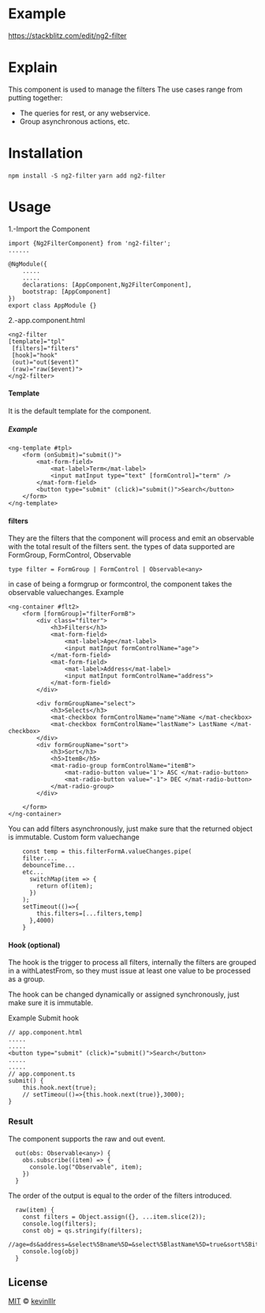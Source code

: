 # Example
https://stackblitz.com/edit/ng2-filter
# Explain
This component is used to manage the filters
The use cases range from putting together:
* The queries for rest, or any webservice.
* Group asynchronous actions, etc.
# Installation

`npm install -S ng2-filter`
`yarn add ng2-filter`

# Usage
1.-Import the Component
```
import {Ng2FilterComponent} from 'ng2-filter';
......

@NgModule({
    .....
    .....
    declarations: [AppComponent,Ng2FilterComponent],
    bootstrap: [AppComponent]
})
export class AppModule {}
```
2.-app.component.html
```
<ng2-filter 
[template]="tpl" 
 [filters]="filters" 
 [hook]="hook" 
 (out)="out($event)"
 (raw)="raw($event)">
</ng2-filter>
```
#### Template
It is the default template for the component.
##### Example

```
<ng-template #tpl>
	<form (onSubmit)="submit()">
		<mat-form-field>
			<mat-label>Term</mat-label>
			<input matInput type="text" [formControl]="term" />
		</mat-form-field>
		<button type="submit" (click)="submit()">Search</button>
	</form>
</ng-template>
```
#### filters
They are the filters that the component will process and emit an observable with the total result of the filters sent.
the types of data supported are
FormGroup, FormControl, Observable
```
type filter = FormGroup | FormControl | Observable<any>
```
in case of being a formgrup or formcontrol, the component takes the observable valuechanges.
Example
```
<ng-container #flt2>
	<form [formGroup]="filterFormB">
		<div class="filter">
			<h3>Filters</h3>
			<mat-form-field>
				<mat-label>Age</mat-label>
				<input matInput formControlName="age">
			</mat-form-field>
			<mat-form-field>
				<mat-label>Address</mat-label>
				<input matInput formControlName="address">
			</mat-form-field>
		</div>

		<div formGroupName="select">
			<h3>Selects</h3>
			<mat-checkbox formControlName="name">Name </mat-checkbox>
			<mat-checkbox formControlName="lastName"> LastName </mat-checkbox>
		</div>
		<div formGroupName="sort">
			<h3>Sort</h3>
			<h5>ItemB</h5>
			<mat-radio-group formControlName="itemB">
				<mat-radio-button value='1'> ASC </mat-radio-button>
				<mat-radio-button value="-1"> DEC </mat-radio-button>
			</mat-radio-group>
		</div>

	</form>
</ng-container>
```
You can add filters asynchronously, just make sure that the returned object is immutable.
Custom form valuechange
```
    const temp = this.filterFormA.valueChanges.pipe(
    filter....
    debounceTime...
    etc...
      switchMap(item => {
        return of(item);
      })
    );
    setTimeout(()=>{
        this.filters=[...filters,temp]
      },4000)
    }
```
#### Hook (optional)
The hook is the trigger to process all filters, internally the filters are grouped in a withLatestFrom, so they must issue at least one value to be processed as a group.

The hook can be changed dynamically or assigned synchronously, just make sure it is immutable.

Example Submit hook
``` 
// app.component.html
.....
.....
<button type="submit" (click)="submit()">Search</button>
.....
.....
// app.component.ts
submit() {
    this.hook.next(true);
    // setTimeou(()=>{this.hook.next(true)},3000);
}
```
### Result
The component supports the raw and out event.
```
  out(obs: Observable<any>) {
    obs.subscribe((item) => {
      console.log("Observable", item);
    })
  }
```
The order of the output is equal to the order of the filters introduced.
```
  raw(item) {
    const filters = Object.assign({}, ...item.slice(2));
    console.log(filters);
    const obj = qs.stringify(filters);
    //age=ds&address=&select%5Bname%5D=&select%5BlastName%5D=true&sort%5BitemA%5D=&sort%5BitemB%5D=-1
    console.log(obj)
  }
```
## License

[MIT](https://tldrlegal.com/license/mit-license) © [kevinlllr](https://github.com/kevinlllr/ng2-filter-example)
